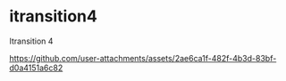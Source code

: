 # itransition4
Itransition 4





https://github.com/user-attachments/assets/2ae6ca1f-482f-4b3d-83bf-d0a4151a6c82




